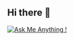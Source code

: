 ## Hi there 👋
[![Ask Me Anything !](https://img.shields.io/badge/Ask%20me-anything-1abc9c.svg)](https://www.linkedin.com/in/tanathorn-somsakserm-5686b5240/)
<!--
**Tanathorn-Rin/Tanathorn-Rin** is a ✨ _special_ ✨ repository because its `README.md` (this file) appears on your GitHub profile.

Here are some ideas to get you started:

- 🔭 I’m currently working on ...
- 🌱 I’m currently learning ...
- 👯 I’m looking to collaborate on ...
- 🤔 I’m looking for help with ...
- 💬 Ask me about ...
- 📫 How to reach me: ...
- 😄 Pronouns: ...
- ⚡ Fun fact: ...
-->
